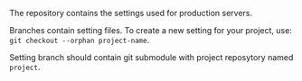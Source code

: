 The repository contains the settings used for production servers.

Branches contain setting files. To create a new setting for your project, use:
``git checkout --orphan project-name``.

Setting branch should contain git submodule with project reposytory named ``project``.

